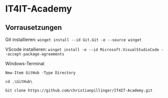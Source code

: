 # IT4IT-Academy

## Vorrausetzungen
Git installieren: `winget install --id Git.Git -e --source winget`

VScode installieren: `winget install -e --id Microsoft.VisualStudioCode --accept-package-agreements`



Windows-Terminal

`New-Item GitHub -Type Directory`

`cd .\GitHub\`

`Git clone https://github.com/christianpillinger/IT4IT-Academy.git`

